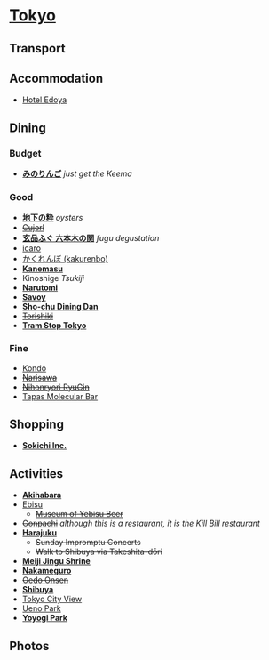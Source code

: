 # [Tokyo](http://en.wikipedia.org/wiki/Tokyo)

## Transport

## Accommodation

* [Hotel Edoya](http://www.hoteledoya.com)

## Dining

### Budget

* __[みのりんご](http://www.minoringo.jp)__ _just get the Keema_

### Good

* __[地下の粋](http://tabelog.com/tokyo/A1313/A131301/13113733/)__ _oysters_
* ~~[Cujorl](http://cujorl.jp)~~
* __[玄品ふぐ 六本木の関](http://tabelog.com/tokyo/A1307/A130701/13038790/)__ _fugu degustation_
* [icaro](http://icaro-miyamoto.com)
* [かくれんぼ (kakurenbo)](http://goo.gl/maps/o4ySP)
* __[Kanemasu](http://tabelog.com/tokyo/A1313/A131302/13002243/)__
* Kinoshige _Tsukiji_
* __[Narutomi](http://narutomi-soba.net)__
* __[Savoy](http://www.savoy.vc)__
* __[Sho-chu Dining Dan](http://cafs.jp/web/restaurant/dan/index.html)__
* ~~[Torishiki](http://tabelog.com/tokyo/A1316/A131601/13041029)~~
* __[Tram Stop Tokyo](https://www.facebook.com/tramstoptokyo)__

### Fine

* [Kondo](http://tabelog.com/tokyo/A1301/A130101/13004993/)
* ~~[Narisawa](http://www.narisawa-yoshihiro.com/en/openning.html)~~
* ~~[Nihonryori RyuGin](http://www.nihonryori-ryugin.com/index_en.html)~~
* [Tapas Molecular Bar](http://www.mandarinoriental.com/tokyo/dining/molecular/)

## Shopping

* __[Sokichi Inc.](http://www.sokichi.co.jp)__

## Activities

* __[Akihabara](http://en.wikipedia.org/wiki/Akihabara)__
* [Ebisu](http://en.wikipedia.org/wiki/Ebisu,_Tokyo)
  * ~~[Museum of Yebisu Beer](http://www.sapporoholdings.jp/english/guide/yebisu/)~~
* ~~[Gonpachi](http://www.gonpachi.jp/nishiazabu/?lang=en)~~ _although this is a restaurant, it is the Kill Bill restaurant_
* __[Harajuku](http://en.wikipedia.org/wiki/Harajuku)__
  * ~~Sunday Impromptu Concerts~~
  * ~~Walk to Shibuya via Takeshita-dōri~~
* __[Meiji Jingu Shrine](http://www.meijijingu.or.jp/english/)__
* __[Nakameguro](https://en.wikipedia.org/wiki/Nakameguro,_Meguro,_Tokyo)__
* ~~[Oedo Onsen](http://www.ooedoonsen.jp/higaeri/english/index.html)~~
* __[Shibuya](http://en.wikipedia.org/wiki/Shibuya)__
* [Tokyo City View](http://www.roppongihills.com/tcv/en/index.html)
* [Ueno Park](http://en.wikipedia.org/wiki/Ueno_Park)
* __[Yoyogi Park](http://en.wikipedia.org/wiki/Yoyogi_Park)__

## Photos
